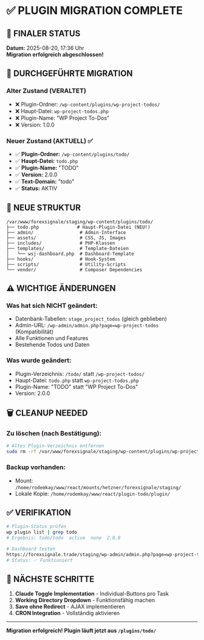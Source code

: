 # ✅ PLUGIN MIGRATION COMPLETE

## 📍 FINALER STATUS
**Datum:** 2025-08-20, 17:36 Uhr  
**Migration erfolgreich abgeschlossen!**

## 🔄 DURCHGEFÜHRTE MIGRATION

### Alter Zustand (VERALTET)
- ❌ Plugin-Ordner: `/wp-content/plugins/wp-project-todos/`
- ❌ Haupt-Datei: `wp-project-todos.php`
- ❌ Plugin-Name: "WP Project To-Dos"
- ❌ Version: 1.0.0

### Neuer Zustand (AKTUELL) ✅
- ✅ **Plugin-Ordner:** `/wp-content/plugins/todo/`
- ✅ **Haupt-Datei:** `todo.php`
- ✅ **Plugin-Name:** "TODO"
- ✅ **Version:** 2.0.0
- ✅ **Text-Domain:** "todo"
- ✅ **Status:** AKTIV

## 📂 NEUE STRUKTUR

```
/var/www/forexsignale/staging/wp-content/plugins/todo/
├── todo.php              # Haupt-Plugin-Datei (NEU!)
├── admin/                 # Admin-Interface
├── assets/                # CSS, JS, Images
├── includes/              # PHP-Klassen
├── templates/             # Template-Dateien
│   └── wsj-dashboard.php  # Dashboard-Template
├── hooks/                 # Hook-System
├── scripts/               # Utility-Scripts
└── vendor/                # Composer Dependencies
```

## ⚠️ WICHTIGE ÄNDERUNGEN

### Was hat sich NICHT geändert:
- Datenbank-Tabellen: `stage_project_todos` (gleich geblieben)
- Admin-URL: `/wp-admin/admin.php?page=wp-project-todos` (Kompatibilität)
- Alle Funktionen und Features
- Bestehende Todos und Daten

### Was wurde geändert:
- Plugin-Verzeichnis: `/todo/` statt `/wp-project-todos/`
- Haupt-Datei: `todo.php` statt `wp-project-todos.php`
- Plugin-Name: "TODO" statt "WP Project To-Dos"
- Version: 2.0.0

## 🗑️ CLEANUP NEEDED

### Zu löschen (nach Bestätigung):
```bash
# Altes Plugin-Verzeichnis entfernen
sudo rm -rf /var/www/forexsignale/staging/wp-content/plugins/wp-project-todos/
```

### Backup vorhanden:
- Mount: `/home/rodemkay/www/react/mounts/hetzner/forexsignale/staging/`
- Lokale Kopie: `/home/rodemkay/www/react/plugin-todo/plugin/`

## ✅ VERIFIKATION

```bash
# Plugin-Status prüfen
wp plugin list | grep todo
# Ergebnis: todo/todo  active  none  2.0.0

# Dashboard testen
https://forexsignale.trade/staging/wp-admin/admin.php?page=wp-project-todos
# Status: ✅ Funktioniert
```

## 🚀 NÄCHSTE SCHRITTE

1. **Claude Toggle Implementation** - Individual-Buttons pro Task
2. **Working Directory Dropdown** - Funktionsfähig machen
3. **Save ohne Redirect** - AJAX implementieren
4. **CRON Integration** - Vollständig aktivieren

---

**Migration erfolgreich! Plugin läuft jetzt aus `/plugins/todo/`**